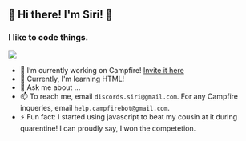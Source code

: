 ## 👋 Hi there! I'm Siri! 👋
### I like to code things.

![](https://komarev.com/ghpvc/?username=badlexsiri&label=View%20Count&color=303030&style=flat)

- 🔭 I’m currently working on Campfire! [Invite it here](https://discord.com/oauth2/authorize?client_id=898572387270946878&permissions=8&scope=applications.commands%20bot%20identify)
- 🌱 Currently, I'm learning HTML!
- 💬 Ask me about ...
- 📫 To reach me, email `discords.siri@gmail.com`. For any Campfire inqueries, email `help.campfirebot@gmail.com`.
- ⚡ Fun fact: I started using javascript to beat my cousin at it during quarentine! I can proudly say, I won the competetion.
